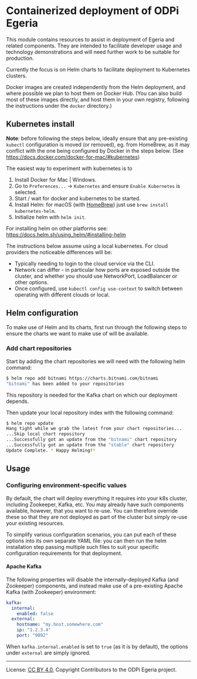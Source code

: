 <!-- SPDX-License-Identifier: CC-BY-4.0 -->
<!-- Copyright Contributors to the Egeria project. -->

# Containerized deployment of ODPi Egeria

This module contains resources to assist in deployment of Egeria and related components. They are intended to
facilitate developer usage and technology demonstrations and will need further work to be suitable for production.

Currently the focus is on Helm charts to facilitate deployment to Kubernetes clusters.

Docker images are created independently from the Helm deployment, and where possible we plan to host them on Docker Hub.
(You can also build most of these images directly, and host them in your own registry, following the instructions under
the `docker` directory.)

## Kubernetes install

**Note**: before following the steps below, ideally ensure that any pre-existing `kubectl`
configuration is moved (or removed), eg. from HomeBrew, as it may conflict with the one being
configured by Docker in the steps below.
(See https://docs.docker.com/docker-for-mac/#kubernetes)

The easiest way to experiment with kubernetes is to

1. Install Docker for Mac | Windows.
1. Go to `Preferences...` -> `Kubernetes` and ensure `Enable Kubernetes` is selected.
1. Start / wait for docker and kubernetes to be started.
1. Install Helm: for macOS (with [HomeBrew](https://brew.sh)) just use `brew install kubernetes-helm`.
1. Initialize helm with `helm init`.

For installing helm on other platforms see: https://docs.helm.sh/using_helm/#installing-helm

The instructions below assume using a local kubernetes. For cloud providers the noticeable differences will be:

- Typically needing to login to the cloud service via the CLI.
- Network can differ - in particular how ports are exposed outside the cluster, and whether you should use NetworkPort,
    LoadBalancer or other options.
- Once configured, use `kubectl config use-context` to switch between operating with different clouds or local.

## Helm configuration

To make use of Helm and its charts, first run through the following steps to ensure the charts we
want to make use of will be available.

### Add chart repositories

Start by adding the chart repositories we will need with the following helm command:

```bash
$ helm repo add bitnami https://charts.bitnami.com/bitnami
"bitnami" has been added to your repositories
```

This repository is needed for the Kafka chart on which our deployment depends.

Then update your local repository index with the following command:

```bash
$ helm repo update
Hang tight while we grab the latest from your chart repositories...
...Skip local chart repository
...Successfully got an update from the "bitnami" chart repository
...Successfully got an update from the "stable" chart repository
Update Complete. * Happy Helming!*
```

## Usage

### Configuring environment-specific values

By default, the chart will deploy everything it requires into your k8s cluster, including Zookeeper, Kafka, etc. You
may already have such components available, however, that you want to re-use. You can therefore override these so that
they are not deployed as part of the cluster but simply re-use your existing resources.

To simplify various configuration scenarios, you can put each of these options into its own separate YAML file: you can
then run the helm installation step passing multiple such files to suit your specific configuration requirements for
that deployment.

#### Apache Kafka

The following properties will disable the internally-deployed Kafka (and Zookeeper) components, and instead make use of
a pre-existing Apache Kafka (with Zookeeper) environment:

```yaml
kafka:
  internal:
    enabled: false
  external:
    hostname: "my.host.somewhere.com"
    ip: "1.2.3.4"
    port: "9092"
```

When `kafka.internal.enabled` is set to `true` (as it is by default), the options under `external` are simply ignored.

----
License: [CC BY 4.0](https://creativecommons.org/licenses/by/4.0/),
Copyright Contributors to the ODPi Egeria project.